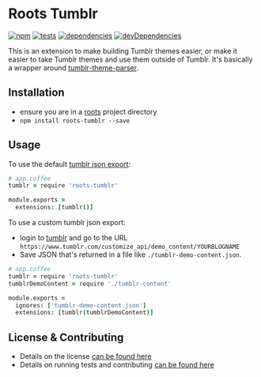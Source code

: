 # Roots Tumblr
[![npm](http://img.shields.io/npm/v/roots-tumblr.svg?style=flat)](https://badge.fury.io/js/roots-tumblr) [![tests](http://img.shields.io/travis/carrot/roots-tumblr/master.svg?style=flat)](https://travis-ci.org/carrot/roots-tumblr)  [![dependencies](http://img.shields.io/gemnasium/carrot/roots-tumblr.svg?style=flat)](https://gemnasium.com/carrot/roots-tumblr) [![devDependencies](https://img.shields.io/david/dev/carrot/roots-tumblr.svg)](https://gemnasium.com/carrot/roots-tumblr)

This is an extension to make building Tumblr themes easier, or make it easier to take Tumblr themes and use them outside of Tumblr. It's basically a wrapper around [tumblr-theme-parser](https://www.npmjs.com/package/tumblr-theme-parser).

## Installation
- ensure you are in a [roots](https://github.com/jenius/roots) project directory
- `npm install roots-tumblr --save`

## Usage
To use the default [tumblr json export](lib/default.json):

```coffee
# app.coffee
tumblr = require 'roots-tumblr'

module.exports =
  extensions: [tumblr()]
```

To use a custom tumblr json export:
- login to [tumblr](https://www.tumblr.com/login) and go to the URL `https://www.tumblr.com/customize_api/demo_content/YOURBLOGNAME`
- Save JSON that's returned in a file like `./tumblr-demo-content.json`.

```coffee
# app.coffee
tumblr = require 'roots-tumblr'
tumblrDemoContent = require './tumblr-content'

module.exports =
  ignores: ['tumblr-demo-content.json']
  extensions: [tumblr(tumblrDemoContent)]
```

## License & Contributing
- Details on the license [can be found here](LICENSE)
- Details on running tests and contributing [can be found here](contributing.md)
